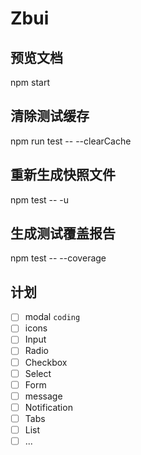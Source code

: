 # Zbui

## 预览文档

npm start

## 清除测试缓存

npm run test --  --clearCache

## 重新生成快照文件

npm test -- -u

## 生成测试覆盖报告

npm test -- --coverage

## 计划

- [ ] modal `coding`
- [ ] icons
- [ ] Input
- [ ] Radio
- [ ] Checkbox
- [ ] Select
- [ ] Form
- [ ] message
- [ ] Notification
- [ ] Tabs
- [ ] List
- [ ] ...
